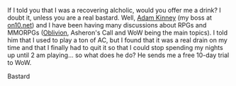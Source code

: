If I told you that I was a recovering alcholic, would you offer me a drink? I doubt it, unless you are a real bastard. Well, [Adam Kinney](http://www.adamkinney.com) (my boss at [on10.net](http://on10.net)) and I have been having many discussions about RPGs and MMORPGs ([Oblivion](http://adamkinney.com/blog/130/default.aspx), Asheron's Call and WoW being the main topics). I told him that I used to play a ton of AC, but I found that it was a real drain on my time and that I finally had to quit it so that I could stop spending my nights up until 2 am playing... so what does he do? He sends me a free 10-day trial to WoW.

Bastard